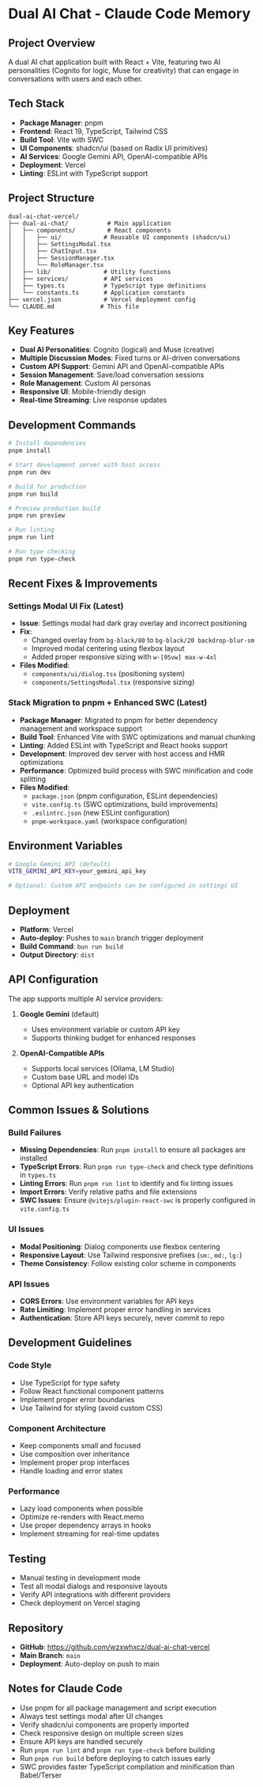 # Dual AI Chat - Claude Code Memory

## Project Overview
A dual AI chat application built with React + Vite, featuring two AI personalities (Cognito for logic, Muse for creativity) that can engage in conversations with users and each other.

## Tech Stack
- **Package Manager**: pnpm
- **Frontend**: React 19, TypeScript, Tailwind CSS
- **Build Tool**: Vite with SWC
- **UI Components**: shadcn/ui (based on Radix UI primitives)
- **AI Services**: Google Gemini API, OpenAI-compatible APIs
- **Deployment**: Vercel
- **Linting**: ESLint with TypeScript support

## Project Structure
```
dual-ai-chat-vercel/
├── dual-ai-chat/           # Main application
│   ├── components/         # React components
│   │   ├── ui/            # Reusable UI components (shadcn/ui)
│   │   ├── SettingsModal.tsx
│   │   ├── ChatInput.tsx
│   │   ├── SessionManager.tsx
│   │   └── RoleManager.tsx
│   ├── lib/               # Utility functions
│   ├── services/          # API services
│   ├── types.ts           # TypeScript type definitions
│   └── constants.ts       # Application constants
├── vercel.json            # Vercel deployment config
└── CLAUDE.md             # This file
```

## Key Features
- **Dual AI Personalities**: Cognito (logical) and Muse (creative)
- **Multiple Discussion Modes**: Fixed turns or AI-driven conversations
- **Custom API Support**: Gemini API and OpenAI-compatible APIs
- **Session Management**: Save/load conversation sessions
- **Role Management**: Custom AI personas
- **Responsive UI**: Mobile-friendly design
- **Real-time Streaming**: Live response updates

## Development Commands
```bash
# Install dependencies
pnpm install

# Start development server with host access
pnpm run dev

# Build for production
pnpm run build

# Preview production build
pnpm run preview

# Run linting
pnpm run lint

# Run type checking
pnpm run type-check
```

## Recent Fixes & Improvements

### Settings Modal UI Fix (Latest)
- **Issue**: Settings modal had dark gray overlay and incorrect positioning
- **Fix**: 
  - Changed overlay from `bg-black/80` to `bg-black/20 backdrop-blur-sm`
  - Improved modal centering using flexbox layout
  - Added proper responsive sizing with `w-[95vw] max-w-4xl`
- **Files Modified**: 
  - `components/ui/dialog.tsx` (positioning system)
  - `components/SettingsModal.tsx` (responsive sizing)

### Stack Migration to pnpm + Enhanced SWC (Latest)
- **Package Manager**: Migrated to pnpm for better dependency management and workspace support
- **Build Tool**: Enhanced Vite with SWC optimizations and manual chunking
- **Linting**: Added ESLint with TypeScript and React hooks support
- **Development**: Improved dev server with host access and HMR optimizations
- **Performance**: Optimized build process with SWC minification and code splitting
- **Files Modified**: 
  - `package.json` (pnpm configuration, ESLint dependencies)
  - `vite.config.ts` (SWC optimizations, build improvements)
  - `.eslintrc.json` (new ESLint configuration)
  - `pnpm-workspace.yaml` (workspace configuration)

## Environment Variables
```bash
# Google Gemini API (default)
VITE_GEMINI_API_KEY=your_gemini_api_key

# Optional: Custom API endpoints can be configured in settings UI
```

## Deployment
- **Platform**: Vercel
- **Auto-deploy**: Pushes to `main` branch trigger deployment
- **Build Command**: `bun run build`
- **Output Directory**: `dist`

## API Configuration
The app supports multiple AI service providers:

1. **Google Gemini** (default)
   - Uses environment variable or custom API key
   - Supports thinking budget for enhanced responses

2. **OpenAI-Compatible APIs**
   - Supports local services (Ollama, LM Studio)
   - Custom base URL and model IDs
   - Optional API key authentication

## Common Issues & Solutions

### Build Failures
- **Missing Dependencies**: Run `pnpm install` to ensure all packages are installed
- **TypeScript Errors**: Run `pnpm run type-check` and check type definitions in `types.ts`
- **Linting Errors**: Run `pnpm run lint` to identify and fix linting issues
- **Import Errors**: Verify relative paths and file extensions
- **SWC Issues**: Ensure `@vitejs/plugin-react-swc` is properly configured in `vite.config.ts`

### UI Issues
- **Modal Positioning**: Dialog components use flexbox centering
- **Responsive Layout**: Use Tailwind responsive prefixes (`sm:`, `md:`, `lg:`)
- **Theme Consistency**: Follow existing color scheme in components

### API Issues
- **CORS Errors**: Use environment variables for API keys
- **Rate Limiting**: Implement proper error handling in services
- **Authentication**: Store API keys securely, never commit to repo

## Development Guidelines

### Code Style
- Use TypeScript for type safety
- Follow React functional component patterns
- Implement proper error boundaries
- Use Tailwind for styling (avoid custom CSS)

### Component Architecture
- Keep components small and focused
- Use composition over inheritance
- Implement proper prop interfaces
- Handle loading and error states

### Performance
- Lazy load components when possible
- Optimize re-renders with React.memo
- Use proper dependency arrays in hooks
- Implement streaming for real-time updates

## Testing
- Manual testing in development mode
- Test all modal dialogs and responsive layouts
- Verify API integrations with different providers
- Check deployment on Vercel staging

## Repository
- **GitHub**: https://github.com/wzxwhxcz/dual-ai-chat-vercel
- **Main Branch**: `main`
- **Deployment**: Auto-deploy on push to main

## Notes for Claude Code
- Use pnpm for all package management and script execution
- Always test settings modal after UI changes
- Verify shadcn/ui components are properly imported
- Check responsive design on multiple screen sizes
- Ensure API keys are handled securely
- Run `pnpm run lint` and `pnpm run type-check` before building
- Run `pnpm run build` before deploying to catch issues early
- SWC provides faster TypeScript compilation and minification than Babel/Terser